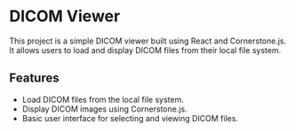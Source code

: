 # DICOM Viewer

This project is a simple DICOM viewer built using React and Cornerstone.js. It allows users to load and display DICOM files from their local file system.

## Features

- Load DICOM files from the local file system.
- Display DICOM images using Cornerstone.js.
- Basic user interface for selecting and viewing DICOM files.
